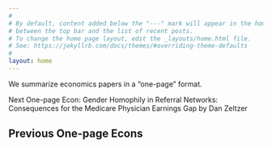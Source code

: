 ```yaml
---
#
# By default, content added below the "---" mark will appear in the home page
# between the top bar and the list of recent posts.
# To change the home page layout, edit the _layouts/home.html file.
# See: https://jekyllrb.com/docs/themes/#overriding-theme-defaults
#
layout: home
---
```


We summarize economics papers in a “one-page” format.

Next One-page Econ: Gender Homophily in Referral Networks: Consequences for the Medicare Physician Earnings Gap by Dan Zeltzer

## Previous One-page Econs
  